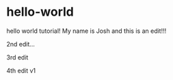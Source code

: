 # hello-world
hello world tutorial!
My name is Josh and this is an edit!!!


2nd edit...

3rd edit

4th edit v1

